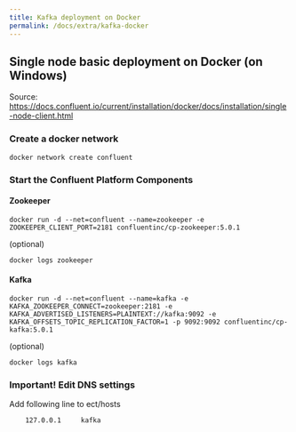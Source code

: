 ```yaml
---
title: Kafka deployment on Docker
permalink: /docs/extra/kafka-docker
---
```


## Single node basic deployment on Docker (on Windows)

Source: https://docs.confluent.io/current/installation/docker/docs/installation/single-node-client.html

### Create a docker network

```
docker network create confluent
```

### Start the Confluent Platform Components

#### Zookeeper

```
docker run -d --net=confluent --name=zookeeper -e ZOOKEEPER_CLIENT_PORT=2181 confluentinc/cp-zookeeper:5.0.1
```

(optional)

```
docker logs zookeeper
```

#### Kafka

```
docker run -d --net=confluent --name=kafka -e KAFKA_ZOOKEEPER_CONNECT=zookeeper:2181 -e KAFKA_ADVERTISED_LISTENERS=PLAINTEXT://kafka:9092 -e KAFKA_OFFSETS_TOPIC_REPLICATION_FACTOR=1 -p 9092:9092 confluentinc/cp-kafka:5.0.1
```

(optional)

```
docker logs kafka
```

### Important! Edit DNS settings

Add following line to ect/hosts
```
    127.0.0.1     kafka
```